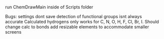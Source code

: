 run ChemDrawMain inside of Scripts folder

Bugs: settings dont save
detection of functional groups isnt always accurate
Calculated hydrogens only works for C, N, O, H, F, Cl, Br, I. Should change calc to bonds
add resizable elements to accommodate smaller screens
